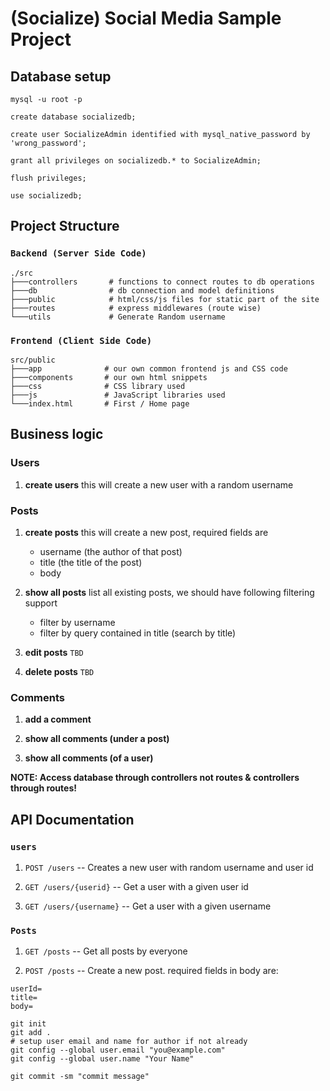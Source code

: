 # (Socialize) Social Media Sample Project

## Database setup

```shell
mysql -u root -p
```

```mysql
create database socializedb;

create user SocializeAdmin identified with mysql_native_password by 'wrong_password';

grant all privileges on socializedb.* to SocializeAdmin;

flush privileges;

use socializedb;
```

## Project Structure

### `Backend (Server Side Code)`

```shell
./src
├───controllers       # functions to connect routes to db operations
├───db                # db connection and model definitions
├───public            # html/css/js files for static part of the site
├───routes            # express middlewares (route wise)
└───utils             # Generate Random username

```

### `Frontend (Client Side Code)`

```shell
src/public
├───app              # our own common frontend js and CSS code 
├───components       # our own html snippets
├───css              # CSS library used
├───js               # JavaScript libraries used
└───index.html       # First / Home page
```

## Business logic

### Users

1. **create users**
   this will create a new user with a random username

### Posts

1. **create posts**
   this will create a new post, required fields are

    - username (the author of that post)
    - title (the title of the post)
    - body

2. **show all posts**
   list all existing posts, we should have following filtering support

    - filter by username
    - filter by query contained in title (search by title)

3. **edit posts** `TBD`

4. **delete posts** `TBD`

### Comments

1. **add a comment**

2. **show all comments (under a post)**

3. **show all comments (of a user)**

**NOTE: Access database through controllers not routes & controllers through routes!**

## API Documentation

### `users`

1. `POST /users`
-- Creates a new user with random username and user id

2. `GET /users/{userid}`
-- Get a user with a given user id
3. `GET /users/{username}`
-- Get a user with a given username

### `Posts`

1. `GET /posts`
-- Get all posts by everyone

2. `POST /posts`
-- Create a new post.
required fields in body are:
```
userId=
title=
body=
```


```shell
git init
git add .
# setup user email and name for author if not already
git config --global user.email "you@example.com"
git config --global user.name "Your Name"

git commit -sm "commit message"
```
